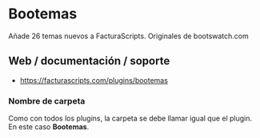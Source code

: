 # Bootemas
Añade 26 temas nuevos a FacturaScripts. Originales de bootswatch.com

## Web / documentación / soporte
- https://facturascripts.com/plugins/bootemas

### Nombre de carpeta
Como con todos los plugins, la carpeta se debe llamar igual que el plugin. En este caso **Bootemas**.